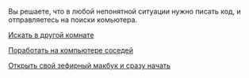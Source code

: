 
Вы решаете, что в любой непонятной ситуации нужно писать код, и отправляетесь на поиски комьютера.

[Искать в другой комнате](../next_room/next_room.md)

[Поработать на компьютере соседей](../speak_to_neighbor/speak_to_neighbor.md)

[Открыть свой зефирный макбук и сразу начать](../minesweeper/minesweeper.md)

